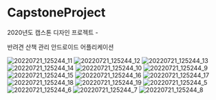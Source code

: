 # CapstoneProject
2020년도 캡스톤 디자인 프로젝트 -   
   
반려견 산책 관리 안드로이드 어플리케이션

![20220721_125244_11](https://user-images.githubusercontent.com/68460391/180126473-b10a67f0-205c-4916-a742-f06bb5cf878a.png)
![20220721_125244_12](https://user-images.githubusercontent.com/68460391/180126477-f81b4903-9b3d-4902-9548-6fdfc7d91b70.png)
![20220721_125244_13](https://user-images.githubusercontent.com/68460391/180126481-7ad93121-9bd1-4cdc-91ba-b651d304e4a6.png)
![20220721_125244_14](https://user-images.githubusercontent.com/68460391/180126482-250052d7-4398-4e34-89cf-c95bf13f9051.png)
![20220721_125244_10](https://user-images.githubusercontent.com/68460391/180126502-63ba2f0d-b810-40da-9e0a-eba0364b1043.png)
![20220721_125244_9](https://user-images.githubusercontent.com/68460391/180126500-ae8b2895-ffae-4614-a324-d5f995e8f4c9.png)
![20220721_125244_15](https://user-images.githubusercontent.com/68460391/180126484-3052b9af-c9a0-4f9d-bdfc-098661172c78.png)
![20220721_125244_16](https://user-images.githubusercontent.com/68460391/180126486-a9735e0d-1700-4777-8db5-687172645ca9.png)
![20220721_125244_17](https://user-images.githubusercontent.com/68460391/180126489-de98c94b-737d-4576-a735-7df7d09c9030.png)
![20220721_125244_18](https://user-images.githubusercontent.com/68460391/180126491-13091204-d256-4b20-b72e-e52530940e2c.png)
![20220721_125244_19](https://user-images.githubusercontent.com/68460391/180126493-88fa8ce3-677d-4a69-924f-3bb1587be5ae.png)
![20220721_125244_5](https://user-images.githubusercontent.com/68460391/180126494-4144bbca-8946-4adf-84a4-c83c0204adf3.png)
![20220721_125244_6](https://user-images.githubusercontent.com/68460391/180126495-a21f0e6c-4526-47b1-a628-28b395fd2920.png)
![20220721_125244_7](https://user-images.githubusercontent.com/68460391/180126498-98f02c02-4a50-40dc-a201-b314d384d644.png)
![20220721_125244_8](https://user-images.githubusercontent.com/68460391/180126499-410c586e-ac88-4567-93ff-6a8e828b5ae8.png)


